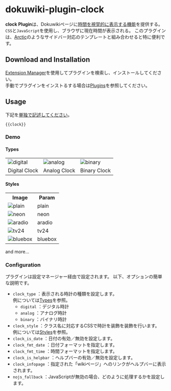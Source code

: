 # dokuwiki-plugin-clock
**clock Plugin**は、Dokuwikiページに[時間を視覚的に表示する機能](https://en.wikipedia.org/wiki/Clock)を提供する。`CSS`と`JavaScript`を使用し、ブラウザに現在時間が表示される。
このプラグインは、[Arctic](https://www.dokuwiki.org/template:arctic)のようなサイドバー対応のテンプレートと組み合わせると特に便利です。

## Download and Installation
[Extension Manager](https://www.dokuwiki.org/plugin:extension)を使用してプラグインを検索し、インストールしてください。  
手動でプラグインをインストるする場合は[Plugins](https://www.dokuwiki.org/plugins)を参照してください。

## Usage
下記を<ins>単独で記述してください</ins>。

```
{{clock}}
```

### Demo

#### Types
<table>
  <tr>
    <td><img alt='digital' src='' /></td>
    <td><img alt='analog' src='' /></td>
    <td><img alt='binary' src='' /></td>
  </tr>
  <tr>
    <td> Digital Clock </td>
    <td> Analog Clock </td>
    <td> Binary Clock </td>
  </tr>
</table>

#### Styles
<table>
  <tr>
    <th> Image </th>
    <th> Param </th>
  </tr>
  <tr>
    <td><img alt='plain' src='' /></td>
    <td>plain</td>
  </tr>
  <tr>
    <td><img alt='neon' src='' /></td>
    <td>neon</td>
  </tr>
  <tr>
    <td><img alt='aradio' src='' /></td>
    <td>aradio</td>
  </tr>
  <tr>
    <td><img alt='tv24' src='' /></td>
    <td>tv24</td>
  </tr>
  <tr>
    <td><img alt='bluebox' src='' /></td>
    <td>bluebox</td>
  </tr>
</table>
and more...

### Configuration
プラグインは設定マネージャー経由で設定されます。
以下、オプションの簡単な説明です。

- `clock_type`       ：表示される時計の種類を設定します。<br>例については[Types](#types)を参照。
  - `digital`        ：デジタル時計
  - `analog`         ：アナログ時計
  - `binary`         ：バイナリ時計
- `clock_style`      ：クラス名に対応するCSSで時計を装飾を装飾を行います。<br>例については[Styles](#styles)を参照。
- `clock_is_date`    ：日付の有効／無効を設定します。
- `clock_fmt_date`   ：日付フォーマットを指定します。
- `clock_fmt_time`   ：時間フォーマットを指定します。
- `clock_is_helpbar` ：ヘルプバーの有効／無効を設定します。
- `clock_infopage`   ：指定された「wikiページ」へのリンクがヘルプバーに表示されます。
- `nojs_fallback`    ：JavaScriptが無効の場合、どのように処理するかを設定します。
